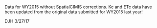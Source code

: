 Data for WY2015 without SpatialCIMIS corrections. Kc and ETc data have been updated from the original data submitted for WY2015 last year!

DJH 3/27/17
